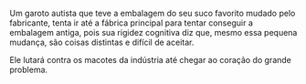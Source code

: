 Um garoto autista que teve a embalagem do seu suco favorito mudado pelo fabricante, tenta ir
até a fábrica principal para tentar conseguir a embalagem antiga, pois sua rigidez cognitiva
diz que, mesmo essa pequena mudança, são coisas distintas e difícil de aceitar.

Ele lutará contra os macotes da indústria até chegar ao coração do grande problema.

